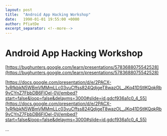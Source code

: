 ```yaml
---
layout: post
title:  "Android App Hacking Workshop"
date:   1990-01-01 19:55:00 +0000
author: PfiatDe
excerpt_separator: <!--more-->
---
```


# Android App Hacking Workshop

[https://bughunters.google.com/learn/presentations/5783688075542528](https://bughunters.google.com/learn/presentations/5783688075542528)

[https://docs.google.com/presentation/d/e/2PACX-1vRfkbkN5WBmVMMmLLc03vuCffss824QdjgeT8wazOL_JKq41DStlKQqkRb9vCYnZ7FbbDB6FlOel-0V/embed?start=false&loop=false&delayms=3000#slide=id.gdcf936a1c0_4_55](https://docs.google.com/presentation/d/e/2PACX-1vRfkbkN5WBmVMMmLLc03vuCffss824QdjgeT8wazOL_JKq41DStlKQqkRb9vCYnZ7FbbDB6FlOel-0V/embed?start=false&loop=false&delayms=3000#slide=id.gdcf936a1c0_4_55)

...
<!--more-->
